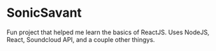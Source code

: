 # SonicSavant
Fun project that helped me learn the basics of ReactJS.  Uses NodeJS, React, Soundcloud API, and a couple other thingys.
